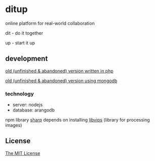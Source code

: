 # ditup
online platform for real-world collaboration

dit - do it together

up - start it up

## development

[old (unfinished & abandoned) version written in php](https://github.com/ditup/ditup-php)

[old (unfinished & abandoned) version using mongodb](https://github.com/ditup/ditup-node-mongodb)

### technology
* server: nodejs
* database: arangodb

npm library [sharp](https://github.com/lovell/sharp) depends on installing [libvips](https://github.com/jcupitt/libvips) (library for processing images)

## License

[The MIT License](http://opensource.org/licenses/MIT)